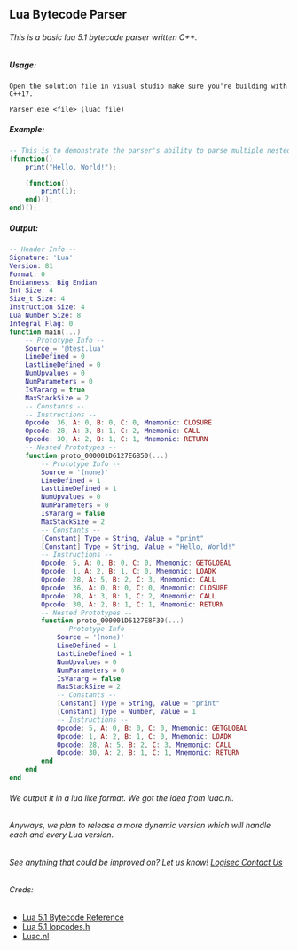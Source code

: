 ## Lua Bytecode Parser
###### This is a basic lua 5.1 bytecode parser written C++.

##### Usage:
```
Open the solution file in visual studio make sure you're building with C++17.

Parser.exe <file> (luac file)
```


##### Example:
```lua
-- This is to demonstrate the parser's ability to parse multiple nested prototypes.
(function()
	print("Hello, World!");

	(function()
		print(1);
	end)();
end)();
```

##### Output:
```lua
-- Header Info --
Signature: 'Lua'
Version: 81
Format: 0
Endianness: Big Endian
Int Size: 4
Size_t Size: 4
Instruction Size: 4
Lua Number Size: 8
Integral Flag: 0
function main(...)
    -- Prototype Info --
    Source = '@test.lua'
    LineDefined = 0
    LastLineDefined = 0
    NumUpvalues = 0
    NumParameters = 0
    IsVararg = true
    MaxStackSize = 2
    -- Constants --
    -- Instructions --
    Opcode: 36, A: 0, B: 0, C: 0, Mnemonic: CLOSURE
    Opcode: 28, A: 3, B: 1, C: 2, Mnemonic: CALL
    Opcode: 30, A: 2, B: 1, C: 1, Mnemonic: RETURN
    -- Nested Prototypes --
    function proto_000001D6127E6B50(...)
        -- Prototype Info --
        Source = '(none)'
        LineDefined = 1
        LastLineDefined = 1
        NumUpvalues = 0
        NumParameters = 0
        IsVararg = false
        MaxStackSize = 2
        -- Constants --
        [Constant] Type = String, Value = "print"
        [Constant] Type = String, Value = "Hello, World!"
        -- Instructions --
        Opcode: 5, A: 0, B: 0, C: 0, Mnemonic: GETGLOBAL
        Opcode: 1, A: 2, B: 1, C: 0, Mnemonic: LOADK
        Opcode: 28, A: 5, B: 2, C: 3, Mnemonic: CALL
        Opcode: 36, A: 0, B: 0, C: 0, Mnemonic: CLOSURE
        Opcode: 28, A: 3, B: 1, C: 2, Mnemonic: CALL
        Opcode: 30, A: 2, B: 1, C: 1, Mnemonic: RETURN
        -- Nested Prototypes --
        function proto_000001D6127E8F30(...)
            -- Prototype Info --
            Source = '(none)'
            LineDefined = 1
            LastLineDefined = 1
            NumUpvalues = 0
            NumParameters = 0
            IsVararg = false
            MaxStackSize = 2
            -- Constants --
            [Constant] Type = String, Value = "print"
            [Constant] Type = Number, Value = 1
            -- Instructions --
            Opcode: 5, A: 0, B: 0, C: 0, Mnemonic: GETGLOBAL
            Opcode: 1, A: 2, B: 1, C: 0, Mnemonic: LOADK
            Opcode: 28, A: 5, B: 2, C: 3, Mnemonic: CALL
            Opcode: 30, A: 2, B: 1, C: 1, Mnemonic: RETURN
        end
    end
end
```

###### We output it in a lua like format. We got the idea from luac.nl.
###### Anyways, we plan to release a more dynamic version which will handle each and every Lua version.
###### See anything that could be improved on? Let us know! [Logisec Contact Us](https://logisec.net/contact)

###### Creds:
- [Lua 5.1 Bytecode Reference](https://archive.org/details/a-no-frills-intro-to-lua-5.1-vm-instructions)
- [Lua 5.1 lopcodes.h](https://www.lua.org/source/5.1/lopcodes.h.html)
- [Luac.nl](http://luac.nl/)
